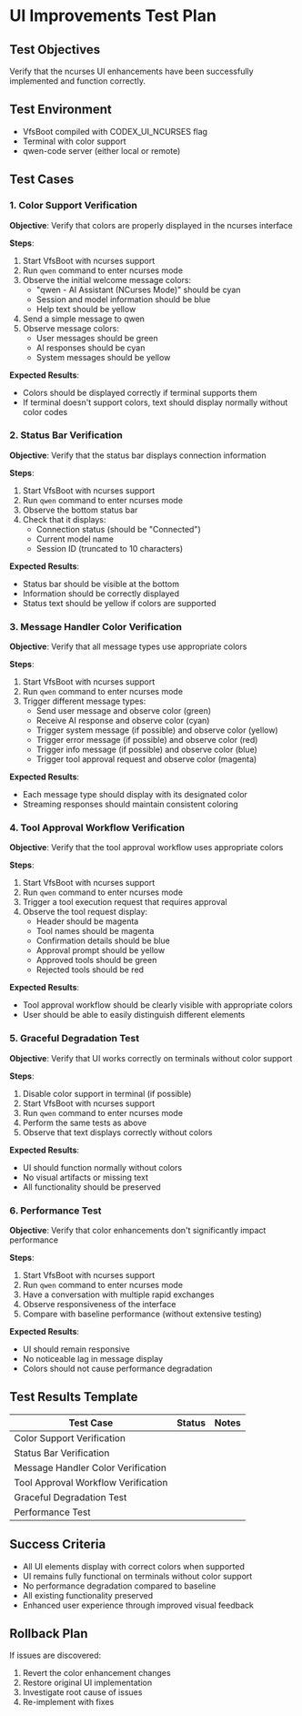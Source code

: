# UI Improvements Test Plan

## Test Objectives
Verify that the ncurses UI enhancements have been successfully implemented and function correctly.

## Test Environment
- VfsBoot compiled with CODEX_UI_NCURSES flag
- Terminal with color support
- qwen-code server (either local or remote)

## Test Cases

### 1. Color Support Verification
**Objective**: Verify that colors are properly displayed in the ncurses interface

**Steps**:
1. Start VfsBoot with ncurses support
2. Run `qwen` command to enter ncurses mode
3. Observe the initial welcome message colors:
   - "qwen - AI Assistant (NCurses Mode)" should be cyan
   - Session and model information should be blue
   - Help text should be yellow
4. Send a simple message to qwen
5. Observe message colors:
   - User messages should be green
   - AI responses should be cyan
   - System messages should be yellow

**Expected Results**:
- Colors should be displayed correctly if terminal supports them
- If terminal doesn't support colors, text should display normally without color codes

### 2. Status Bar Verification
**Objective**: Verify that the status bar displays connection information

**Steps**:
1. Start VfsBoot with ncurses support
2. Run `qwen` command to enter ncurses mode
3. Observe the bottom status bar
4. Check that it displays:
   - Connection status (should be "Connected")
   - Current model name
   - Session ID (truncated to 10 characters)

**Expected Results**:
- Status bar should be visible at the bottom
- Information should be correctly displayed
- Status text should be yellow if colors are supported

### 3. Message Handler Color Verification
**Objective**: Verify that all message types use appropriate colors

**Steps**:
1. Start VfsBoot with ncurses support
2. Run `qwen` command to enter ncurses mode
3. Trigger different message types:
   - Send user message and observe color (green)
   - Receive AI response and observe color (cyan)
   - Trigger system message (if possible) and observe color (yellow)
   - Trigger error message (if possible) and observe color (red)
   - Trigger info message (if possible) and observe color (blue)
   - Trigger tool approval request and observe color (magenta)

**Expected Results**:
- Each message type should display with its designated color
- Streaming responses should maintain consistent coloring

### 4. Tool Approval Workflow Verification
**Objective**: Verify that the tool approval workflow uses appropriate colors

**Steps**:
1. Start VfsBoot with ncurses support
2. Run `qwen` command to enter ncurses mode
3. Trigger a tool execution request that requires approval
4. Observe the tool request display:
   - Header should be magenta
   - Tool names should be magenta
   - Confirmation details should be blue
   - Approval prompt should be yellow
   - Approved tools should be green
   - Rejected tools should be red

**Expected Results**:
- Tool approval workflow should be clearly visible with appropriate colors
- User should be able to easily distinguish different elements

### 5. Graceful Degradation Test
**Objective**: Verify that UI works correctly on terminals without color support

**Steps**:
1. Disable color support in terminal (if possible)
2. Start VfsBoot with ncurses support
3. Run `qwen` command to enter ncurses mode
4. Perform the same tests as above
5. Observe that text displays correctly without colors

**Expected Results**:
- UI should function normally without colors
- No visual artifacts or missing text
- All functionality should be preserved

### 6. Performance Test
**Objective**: Verify that color enhancements don't significantly impact performance

**Steps**:
1. Start VfsBoot with ncurses support
2. Run `qwen` command to enter ncurses mode
3. Have a conversation with multiple rapid exchanges
4. Observe responsiveness of the interface
5. Compare with baseline performance (without extensive testing)

**Expected Results**:
- UI should remain responsive
- No noticeable lag in message display
- Colors should not cause performance degradation

## Test Results Template

| Test Case | Status | Notes |
|-----------|--------|-------|
| Color Support Verification |  |  |
| Status Bar Verification |  |  |
| Message Handler Color Verification |  |  |
| Tool Approval Workflow Verification |  |  |
| Graceful Degradation Test |  |  |
| Performance Test |  |  |

## Success Criteria
- All UI elements display with correct colors when supported
- UI remains fully functional on terminals without color support
- No performance degradation compared to baseline
- All existing functionality preserved
- Enhanced user experience through improved visual feedback

## Rollback Plan
If issues are discovered:
1. Revert the color enhancement changes
2. Restore original UI implementation
3. Investigate root cause of issues
4. Re-implement with fixes